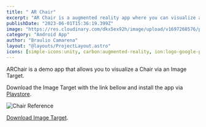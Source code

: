 ```yaml
---
title: " AR Chair"
excerpt: "AR Chair is a augmented reality app where you can visualize a chair"
publishDate: "2023-06-01T15:36:19.399Z"
image: "https://res.cloudinary.com/dkx5ex92h/image/upload/v1697260576/portfolio/projects/archair/qhu5apanutvjpmmpboio.png"
category: "Android App"
author: "Braulio Camarena"
layout: "@layouts/ProjectLayout.astro"
icons: [simple-icons:unity, carbon:augmented-reality, ion:logo-google-playstore]
---
```

ARChair is a demo app that allows you to visualize a Chair via an Image Target. 

Download the Image Target with the link bellow and install the app via [Playstore](https://play.google.com/store/apps/details?id=com.BraulioCamarena.ARChair).

![Chair Reference](https://res.cloudinary.com/dkx5ex92h/image/upload/v1697306933/portfolio/projects/villanapoli/hceedzveclr14hlpqqgp.jpg)

[Download Image Target](https://res.cloudinary.com/dkx5ex92h/image/upload/fl_attachment/v1/portfolio/projects/villanapoli/hceedzveclr14hlpqqgp).

